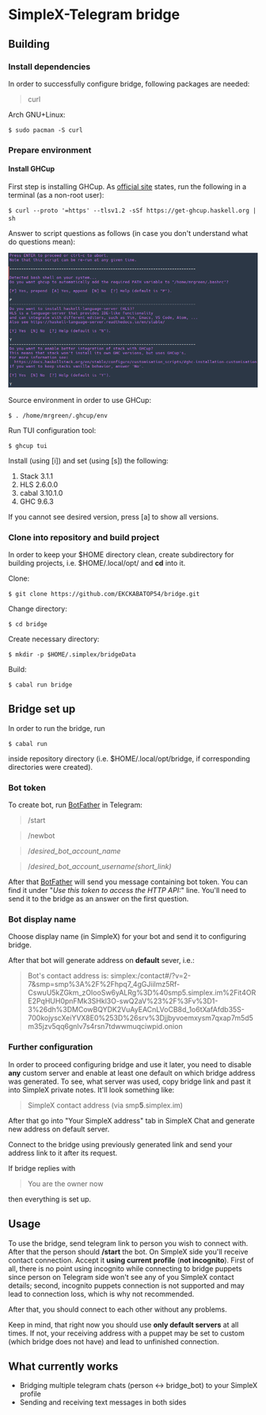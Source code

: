 # SimpleX-Telegram bridge

## Building

### Install dependencies

In order to successfully configure bridge, following packages are needed:

> curl

Arch GNU+Linux:

```console
$ sudo pacman -S curl
```

### Prepare environment

#### Install GHCup

First step is installing GHCup. As [official site](https://www.haskell.org/ghcup/) states, run the following in a terminal (as a non-root user):

```console
$ curl --proto '=https' --tlsv1.2 -sSf https://get-ghcup.haskell.org | sh
```

Answer to script questions as follows (in case you don't understand what do questions mean):

![image](./readme_images/01.png)

Source environment in order to use GHCup:

```console
$ . /home/mrgreen/.ghcup/env
```

Run TUI configuration tool:

```console
$ ghcup tui
```

Install (using [i]) and set (using [s]) the following:

1. Stack 3.1.1
2. HLS 2.6.0.0
3. cabal 3.10.1.0
4. GHC 9.6.3

If you cannot see desired version, press [a] to show all versions.

### Clone into repository and build project

In order to keep your $HOME directory clean, create subdirectory for building projects, i.e. $HOME/.local/opt/ and **cd** into it.

Clone:

```console
$ git clone https://github.com/EKCKABATOP54/bridge.git
```

Change directory:

```console
$ cd bridge
```

Create necessary directory:
```console
$ mkdir -p $HOME/.simplex/bridgeData
```

Build:

```console
$ cabal run bridge
```

## Bridge set up

In order to run the bridge, run

```console
$ cabal run
```

inside repository directory (i.e. $HOME/.local/opt/bridge, if corresponding directories were created).

### Bot token

To create bot, run [BotFather](https://t.me/BotFather) in Telegram:

> /start

> /newbot

> /*desired_bot_account_name*

> /*desired_bot_account_username(short_link)*

After that [BotFather](https://t.me/BotFather) will send you message containing bot token. You can find it under "*Use this token to access the HTTP API:*" line. You'll need to send it to the bridge as an answer on the first question.

### Bot display name

Choose display name (in SimpleX) for your bot and send it to configuring bridge.

After that bot will generate address on **default** sever, i.e.:

> Bot's contact address is: simplex:/contact#/?v=2-7&smp=smp%3A%2F%2Fhpq7_4gGJiilmz5Rf-CswuU5kZGkm_zOIooSw6yALRg%3D%40smp5.simplex.im%2Fit4ORE2PqHUH0pnFMk3SHkl3O-swQ2aV%23%2F%3Fv%3D1-3%26dh%3DMCowBQYDK2VuAyEACnLVoCB8d_1o6tXafAfdb35S-700kojyscXeiYVX8E0%253D%26srv%3Djjbyvoemxysm7qxap7m5d5m35jzv5qq6gnlv7s4rsn7tdwwmuqciwpid.onion

### Further configuration

In order to proceed configuring bridge and use it later, you need to disable **any** custom server and enable at least one default on which bridge address was generated. To see, what server was used, copy bridge link and past it into SimpleX private notes. It'll look something like:

> SimpleX contact address (via smp**5**.simplex.im)

After that go into "Your SimpleX address" tab in SimpleX Chat and generate new address on default server.

Connect to the bridge using previously generated link and send your address link to it after its request.

If bridge replies with

> You are the owner now

then everything is set up.

## Usage

To use the bridge, send telegram link to person you wish to connect with. After that the person should **/start** the bot. On SimpleX side you'll receive contact connection. Accept it **using current profile** (**not incognito**). First of all, there is no point using incognito while connecting to bridge puppets since person on Telegram side won't see any of you SimpleX contact details; second, incognito puppets connection is not supported and may lead to connection loss, which is why not recommended.

After that, you should connect to each other without any problems.

Keep in mind, that right now you should use **only default servers** at all times. If not, your receiving address with a puppet may be set to custom (which bridge does not have) and lead to unfinished connection.

## What currently works

* Bridging multiple telegram chats (person <-> bridge_bot) to your SimpleX profile
* Sending and receiving text messages in both sides